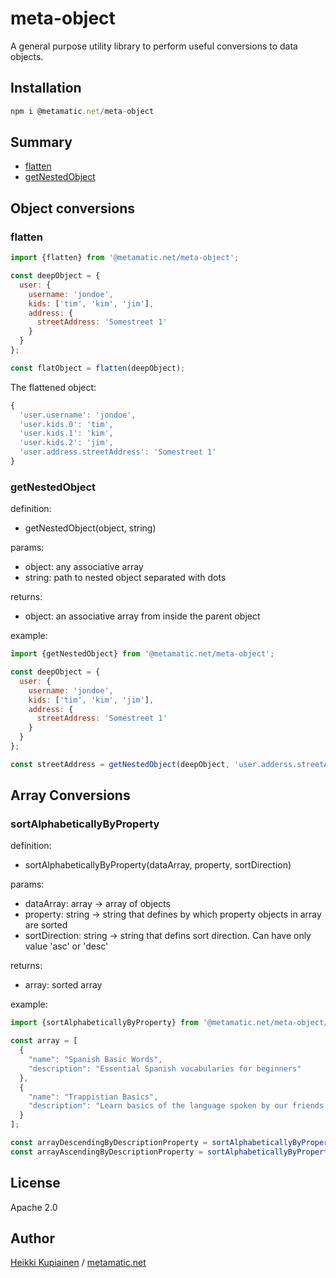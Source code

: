 # meta-object

A general purpose utility library to perform useful conversions to data objects.

## Installation

```js
npm i @metamatic.net/meta-object
```

## Summary

* [flatten](#flatten)
* [getNestedObject](#getnestedobject)


## Object conversions

### flatten 

```js
import {flatten} from '@metamatic.net/meta-object';

const deepObject = {
  user: {
    username: 'jondoe',
    kids: ['tim', 'kim', 'jim'],
    address: {
      streetAddress: 'Somestreet 1'
    }
  }
};

const flatObject = flatten(deepObject);
```

The flattened object: 
```js
{ 
  'user.username': 'jondoe',
  'user.kids.0': 'tim',
  'user.kids.1': 'kim',
  'user.kids.2': 'jim',
  'user.address.streetAddress': 'Somestreet 1' 
}
```

### getNestedObject 

definition:
* getNestedObject(object, string)

params:
* object: any associative array
* string: path to nested object separated with dots

returns:
* object: an associative array from inside the parent object

example:

```js
import {getNestedObject} from '@metamatic.net/meta-object';

const deepObject = {
  user: {
    username: 'jondoe',
    kids: ['tim', 'kim', 'jim'],
    address: {
      streetAddress: 'Somestreet 1'
    }
  }
};

const streetAddress = getNestedObject(deepObject, 'user.adderss.streetAddress');
```

## Array Conversions

### sortAlphabeticallyByProperty

definition:
* sortAlphabeticallyByProperty(dataArray, property, sortDirection)

params:
* dataArray: array -> array of objects
* property: string -> string that defines by which property objects in array are sorted 
* sortDirection: string -> string that defins sort direction. Can have only value 'asc' or 'desc'

returns:
* array: sorted array

example:

```js
import {sortAlphabeticallyByProperty} from '@metamatic.net/meta-object/array';

const array = [
  {
    "name": "Spanish Basic Words",
    "description": "Essential Spanish vocabularies for beginners"
  },
  {
    "name": "Trappistian Basics",
    "description": "Learn basics of the language spoken by our friends on Trappist 1e"
  }
];

const arrayDescendingByDescriptionProperty = sortAlphabeticallyByProperty(array, 'description', 'asc');
const arrayAscendingByDescriptionProperty = sortAlphabeticallyByProperty(array, 'description', 'desc');
```

## License 

Apache 2.0

## Author 

[Heikki Kupiainen](https://www.linkedin.com/in/heikki-kupiainen-oppikone) / [metamatic.net](http://www.metamatic.net)


